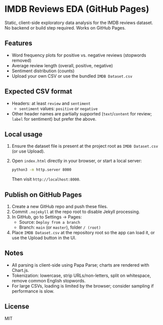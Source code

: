 # IMDB Reviews EDA (GitHub Pages)

Static, client-side exploratory data analysis for the IMDB reviews dataset. No backend or build step required. Works on GitHub Pages.

## Features
- Word frequency plots for positive vs. negative reviews (stopwords removed)
- Average review length (overall, positive, negative)
- Sentiment distribution (counts)
- Upload your own CSV or use the bundled `IMDB Dataset.csv`

## Expected CSV format
- Headers: at least `review` and `sentiment`
  - `sentiment` values: `positive` or `negative`
- Other header names are partially supported (`text`/`content` for review; `label` for sentiment) but prefer the above.

## Local usage
1. Ensure the dataset file is present at the project root as `IMDB Dataset.csv` (or use Upload).
2. Open `index.html` directly in your browser, or start a local server:
   
   ```bash
   python3 -m http.server 8000
   ```
   
   Then visit `http://localhost:8000`.

## Publish on GitHub Pages
1. Create a new GitHub repo and push these files.
2. Commit `.nojekyll` at the repo root to disable Jekyll processing.
3. In GitHub, go to Settings → Pages:
   - Source: `Deploy from a branch`
   - Branch: `main` (or `master`), folder `/ (root)`
4. Place `IMDB Dataset.csv` at the repository root so the app can load it, or use the Upload button in the UI.

## Notes
- All parsing is client-side using Papa Parse; charts are rendered with Chart.js.
- Tokenization: lowercase, strip URLs/non-letters, split on whitespace, remove common English stopwords.
- For large CSVs, loading is limited by the browser; consider sampling if performance is slow.

## License
MIT
